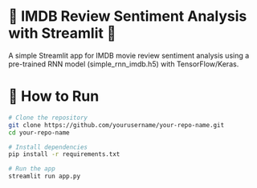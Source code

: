 # 🎥 IMDB Review Sentiment Analysis with Streamlit 🚀

A simple Streamlit app for IMDB movie review sentiment analysis using a pre-trained RNN model (simple_rnn_imdb.h5) with TensorFlow/Keras.

# 🚀 How to Run
```bash
# Clone the repository
git clone https://github.com/yourusername/your-repo-name.git
cd your-repo-name

# Install dependencies
pip install -r requirements.txt

# Run the app
streamlit run app.py
